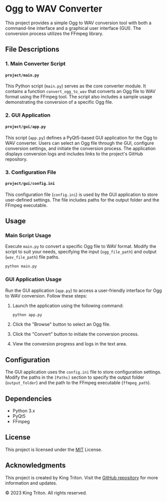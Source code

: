 # Ogg to WAV Converter

This project provides a simple Ogg to WAV conversion tool with both a command-line interface and a graphical user interface (GUI). The conversion process utilizes the FFmpeg library.

## File Descriptions

### 1. Main Converter Script

#### `project/main.py`

This Python script (`main.py`) serves as the core converter module. It contains a function `convert_ogg_to_wav` that converts an Ogg file to WAV format using the FFmpeg tool. The script also includes a sample usage demonstrating the conversion of a specific Ogg file.

### 2. GUI Application

#### `project/gui/app.py`

This script (`app.py`) defines a PyQt5-based GUI application for the Ogg to WAV converter. Users can select an Ogg file through the GUI, configure conversion settings, and initiate the conversion process. The application displays conversion logs and includes links to the project's GitHub repository.

### 3. Configuration File

#### `project/gui/config.ini`

This configuration file (`config.ini`) is used by the GUI application to store user-defined settings. The file includes paths for the output folder and the FFmpeg executable.

## Usage

### Main Script Usage

Execute `main.py` to convert a specific Ogg file to WAV format. Modify the script to suit your needs, specifying the input (`ogg_file_path`) and output (`wav_file_path`) file paths.

```bash
python main.py
```

### GUI Application Usage

Run the GUI application (`app.py`) to access a user-friendly interface for Ogg to WAV conversion. Follow these steps:

1. Launch the application using the following command:

    ```bash
    python app.py
    ```

2. Click the "Browse" button to select an Ogg file.

3. Click the "Convert" button to initiate the conversion process.

4. View the conversion progress and logs in the text area.

## Configuration

The GUI application uses the `config.ini` file to store configuration settings. Modify the paths in the `[Paths]` section to specify the output folder (`output_folder`) and the path to the FFmpeg executable (`ffmpeg_path`).

## Dependencies

- Python 3.x
- PyQt5
- FFmpeg

## License

This project is licensed under the [MIT](https://choosealicense.com/licenses/mit/) License.

## Acknowledgments

This project is created by King Triton. Visit the [GitHub repository](https://github.com/king-tri-ton/ogg-to-wav) for more information and updates.

© 2023 King Triton. All rights reserved.
